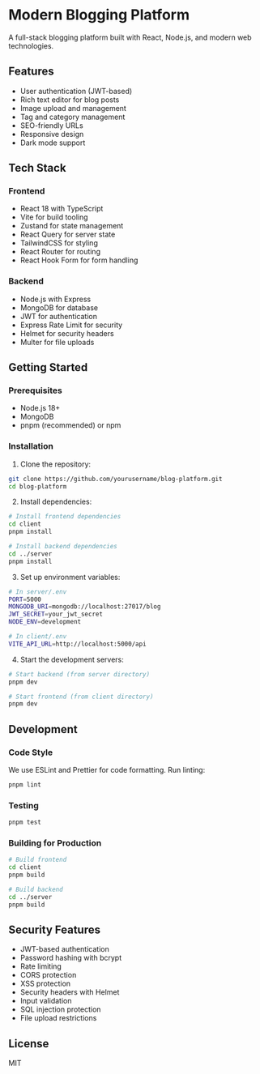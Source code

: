 # Modern Blogging Platform

A full-stack blogging platform built with React, Node.js, and modern web technologies.

## Features

- User authentication (JWT-based)
- Rich text editor for blog posts
- Image upload and management
- Tag and category management
- SEO-friendly URLs
- Responsive design
- Dark mode support

## Tech Stack

### Frontend

- React 18 with TypeScript
- Vite for build tooling
- Zustand for state management
- React Query for server state
- TailwindCSS for styling
- React Router for routing
- React Hook Form for form handling

### Backend

- Node.js with Express
- MongoDB for database
- JWT for authentication
- Express Rate Limit for security
- Helmet for security headers
- Multer for file uploads

## Getting Started

### Prerequisites

- Node.js 18+
- MongoDB
- pnpm (recommended) or npm

### Installation

1. Clone the repository:

```bash
git clone https://github.com/yourusername/blog-platform.git
cd blog-platform
```

2. Install dependencies:

```bash
# Install frontend dependencies
cd client
pnpm install

# Install backend dependencies
cd ../server
pnpm install
```

3. Set up environment variables:

```bash
# In server/.env
PORT=5000
MONGODB_URI=mongodb://localhost:27017/blog
JWT_SECRET=your_jwt_secret
NODE_ENV=development

# In client/.env
VITE_API_URL=http://localhost:5000/api
```

4. Start the development servers:

```bash
# Start backend (from server directory)
pnpm dev

# Start frontend (from client directory)
pnpm dev
```

## Development

### Code Style

We use ESLint and Prettier for code formatting. Run linting:

```bash
pnpm lint
```

### Testing

```bash
pnpm test
```

### Building for Production

```bash
# Build frontend
cd client
pnpm build

# Build backend
cd ../server
pnpm build
```

## Security Features

- JWT-based authentication
- Password hashing with bcrypt
- Rate limiting
- CORS protection
- XSS protection
- Security headers with Helmet
- Input validation
- SQL injection protection
- File upload restrictions

## License

MIT
